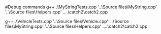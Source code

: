 #Debug commands
g++ .\MyStringTests.cpp '..\Source files\MyString.cpp' '..\Source files\Helpers.cpp' ..\..\catch2\catch2.cpp

g++ .\VehicleTests.cpp '..\Source files\Vehicle.cpp' '..\Source files\MyString.cpp' '..\Source files\Helpers.cpp' ..\..\catch2\catch2.cpp
